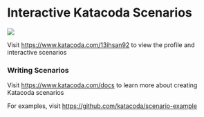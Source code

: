 # Interactive Katacoda Scenarios

[![](http://shields.katacoda.com/katacoda/13ihsan92/count.svg)](https://www.katacoda.com/13ihsan92 "Get your profile on Katacoda.com")

Visit https://www.katacoda.com/13ihsan92 to view the profile and interactive scenarios

### Writing Scenarios
Visit https://www.katacoda.com/docs to learn more about creating Katacoda scenarios

For examples, visit https://github.com/katacoda/scenario-example
